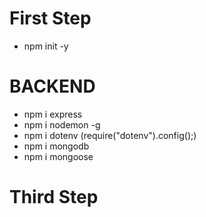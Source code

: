 # First Step

- npm init -y

# BACKEND

- npm i express
- npm i nodemon -g
- npm i dotenv
  (require("dotenv").config();)
- npm i mongodb
- npm i mongoose

# Third Step
